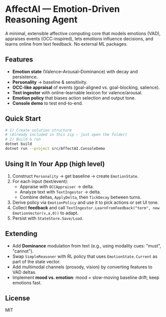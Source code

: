 # AffectAI — Emotion-Driven Reasoning Agent

A minimal, extensible affective computing core that models emotions (VAD), appraises events (OCC-inspired),
lets emotions influence decisions, and learns online from text feedback. No external ML packages.

## Features
- **Emotion state** (Valence–Arousal–Dominance) with decay and persistence.
- **Personality** → baseline & sensitivity.
- **OCC-like appraisal** of events (goal-aligned vs. goal-blocking, salience).
- **Text ingestor** with online-learnable lexicon for valence/arousal.
- **Emotion policy** that biases action selection and output tone.
- **Console demo** to test end-to-end.

## Quick Start
```bash
# 1) Create solution structure
# (Already included in this zip — just open the folder)
# 2) Build & run
dotnet build
dotnet run --project src/AffectAI.ConsoleDemo
```

## Using It In Your App (high level)
1. Construct `Personality` → get baseline → create `EmotionState`.
2. For each input (text/event):
   - Appraise with `OCCAppraiser` → delta.
   - Analyze text with `TextIngestor` → delta.
   - Combine deltas, `ApplyDelta`, then `TickDecay` between turns.
3. Derive policy via `EmotionPolicy` and use it to pick actions or set UI tone.
4. Collect **feedback** and call `TextIngestor.LearnFromFeedback("term", new EmotionVector(v,a,0))` to adapt.
5. Persist with `StateStore.Save/Load`.

## Extending
- Add **Dominance** modulation from text (e.g., using modality cues: "must", "cannot").
- Swap `SimpleReasoner` with RL policy that uses `EmotionState.Current` as part of the state vector.
- Add multimodal channels (prosody, vision) by converting features to VAD deltas.
- Implement **mood vs. emotion**: mood = slow-moving baseline drift; keep emotions fast.

## License
MIT
